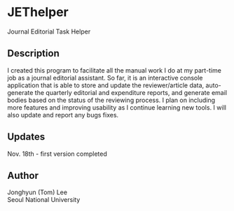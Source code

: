 # JEThelper
Journal Editorial Task Helper

## Description
I created this program to facilitate all the manual work I do at my part-time job as a journal editorial assistant. So far, it is an interactive console application that is able to store and update the reviewer/article data, auto-generate the quarterly editorial and expenditure reports, and generate email bodies based on the status of the reviewing process. I plan on including more features and improving usability as I continue learning new tools. I will also update and report any bugs fixes.
## Updates
Nov. 18th  - first version completed 
## Author
Jonghyun (Tom) Lee<br/>
Seoul National University
